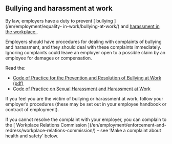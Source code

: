 ##  Bullying and harassment at work

By law, employers have a duty to prevent [ bullying ](/en/employment/equality-
in-work/bullying-at-work/) and [ harassment in the workplace
](/en/employment/equality-in-work/harassment-at-work/) .

Employers should have procedures for dealing with complaints of bullying and
harassment, and they should deal with these complaints immediately. Ignoring
complaints could leave an employer open to a possible claim by an employee for
damages or compensation.

Read the:

  * [ Code of Practice for the Prevention and Resolution of Bullying at Work (pdf) ](https://www.hsa.ie/eng/publications_and_forms/publications/codes_of_practice/code_of_practice_foremployers_and_employees_onthe_prevention_and_resolution_ofbullying_at_work.pdf)
  * [ Code of Practice on Sexual Harassment and Harassment at Work ](https://www.ihrec.ie/documents/code-of-practice-on-sexual-harassment-and-harassment-at-work-2/)

If you feel you are the victim of bullying or harassment at work, follow your
employer’s procedures (these may be set out in your employee handbook or
contract of employment).

If you cannot resolve the complaint with your employer, you can complain to
the [ Workplace Relations Commission ](/en/employment/enforcement-and-
redress/workplace-relations-commission/) – see ‘Make a complaint about health
and safety' below.
